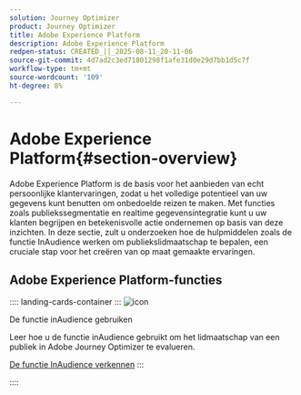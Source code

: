 ```yaml
---
solution: Journey Optimizer
product: Journey Optimizer
title: Adobe Experience Platform
description: Adobe Experience Platform
redpen-status: CREATED_||_2025-08-11_20-11-06
source-git-commit: 4d7ad2c3ed71801298f1afe31d0e29d7bb1d5c7f
workflow-type: tm+mt
source-wordcount: '109'
ht-degree: 8%

---
```



# Adobe Experience Platform{#section-overview}

Adobe Experience Platform is de basis voor het aanbieden van echt persoonlijke klantervaringen, zodat u het volledige potentieel van uw gegevens kunt benutten om onbedoelde reizen te maken. Met functies zoals publiekssegmentatie en realtime gegevensintegratie kunt u uw klanten begrijpen en betekenisvolle actie ondernemen op basis van deze inzichten. In deze sectie, zult u onderzoeken hoe de hulpmiddelen zoals de functie InAudience werken om publiekslidmaatschap te bepalen, een cruciale stap voor het creëren van op maat gemaakte ervaringen.

## Adobe Experience Platform-functies

:::: landing-cards-container
:::
![icon](https://cdn.experienceleague.adobe.com/icons/code-branch.svg?lang=nl-NL)

De functie inAudience gebruiken

Leer hoe u de functie inAudience gebruikt om het lidmaatschap van een publiek in Adobe Journey Optimizer te evalueren.

[De functie InAudience verkennen](../using/building-journeys/functions/functioninaudience.md)
:::

::::
